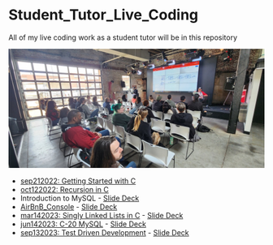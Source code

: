 # Student_Tutor_Live_Coding
All of my live coding work as a student tutor will be in this repository

<img src="https://raw.githubusercontent.com/bsbanotto/Student_Tutor_Live_Coding/main/Images/image000001.jpg" title="LiveCode" alt="LiveCode"/>

- <a href="https://github.com/bsbanotto/Student_Tutor_Live_Coding/tree/main/sep212022">sep212022: Getting Started with C</a>
- <a href="https://github.com/bsbanotto/Student_Tutor_Live_Coding/tree/main/oct122022">oct122022: Recursion in C</a>
- Introduction to MySQL - <a href="https://docs.google.com/presentation/d/1tYabiK34JEIz597PoZ5_wAsBsF0WE9OBC3yMx8Y4Gnk/edit?usp=sharing">Slide Deck</a>
- <a href="https://github.com/bsbanotto/Student_Tutor_Live_Coding/tree/main/AirBnB_Console">AirBnB_Console</a> - <a href="https://docs.google.com/presentation/d/1aqmkpuygVJZFq8MaVDUN9bdbhC86diIt8XZOyDfSDcY/edit?usp=sharing">Slide Deck</a>
- <a href="https://github.com/bsbanotto/Student_Tutor_Live_Coding/tree/main/mar142023">mar142023: Singly Linked Lists in C</a> - <a href="https://docs.google.com/presentation/d/1XfIiSFBG5tR7DUsEf3_dFCY4vPDKzmHHFeXucpl3q3k/edit?usp=sharing">Slide Deck</a>
- <a href="https://github.com/bsbanotto/Student_Tutor_Live_Coding/tree/main/jun142023">jun142023: C-20 MySQL</a> - <a href="https://docs.google.com/presentation/d/13bjJzGrn9rWrNtmuKVGWPuaHq9w3Pu3kBlJnuCNqgwI/edit?usp=sharing">Slide Deck</a>
- <a href="https://github.com/bsbanotto/Student_Tutor_Live_Coding/tree/main/sep132023">sep132023: Test Driven Development</a> - <a href="https://docs.google.com/presentation/d/1RB_EgONwfpmQINvSHrrjRW0i8WVemDeDg9gRgSasOm8/edit?usp=drive_link">Slide Deck</a>
